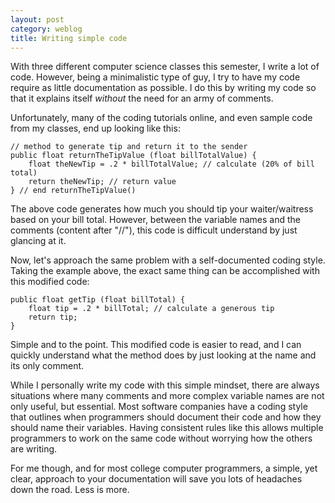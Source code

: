 ```yaml
---
layout: post
category: weblog
title: Writing simple code
---
```


With three different computer science classes this semester, I write a lot of code. However, being a minimalistic type of guy, I try to have my code require as little documentation as possible. I do this by writing my code so that it explains itself *without* the need for an army of comments.

Unfortunately, many of the coding tutorials online, and even sample code from my classes, end up looking like this:

	// method to generate tip and return it to the sender
	public float returnTheTipValue (float billTotalValue) {
		float theNewTip = .2 * billTotalValue; // calculate (20% of bill total)
		return theNewTip; // return value
	} // end returnTheTipValue()

The above code generates how much you should tip your waiter/waitress based on your bill total. However, between the variable names and the comments (content after "//"), this code is difficult understand by just glancing at it.

Now, let's approach the same problem with a self-documented coding style. Taking the example above, the exact same thing can be accomplished with this modified code:

	public float getTip (float billTotal) {
		float tip = .2 * billTotal; // calculate a generous tip
		return tip;
	}

Simple and to the point. This modified code is easier to read, and I can quickly understand what the method does by just looking at the name and its only comment.

While I personally write my code with this simple mindset, there are always situations where many comments and more complex variable names are not only useful, but essential. Most software companies have a coding style that outlines when programmers should document their code and how they should name their variables. Having consistent rules like this allows multiple programmers to work on the same code without worrying how the others are writing.

For me though, and for most college computer programmers, a simple, yet clear, approach to your documentation will save you lots of headaches down the road. Less is more.